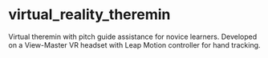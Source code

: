 # virtual_reality_theremin
Virtual theremin with pitch guide assistance for novice learners. Developed on a View-Master VR headset with Leap Motion controller for hand tracking.
